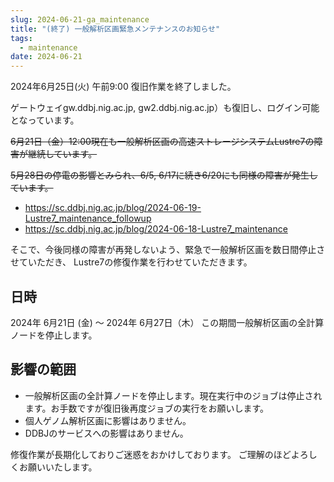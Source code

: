 ```yaml
---
slug: 2024-06-21-ga_maintenance
title: "(終了) 一般解析区画緊急メンテナンスのお知らせ"
tags:
  - maintenance
date: 2024-06-21
---
```





2024年6月25日(火) 午前9:00 復旧作業を終了しました。

ゲートウェイgw.ddbj.nig.ac.jp, gw2.ddbj.nig.ac.jp）も復旧し、ログイン可能となっています。


~~6月21日（金）12:00現在も一般解析区画の高速ストレージシステムLustre7の障害が継続しています。~~

<!-- truncate -->

~~5月28日の停電の影響とみられ、6/5, 6/17に続き6/20にも同様の障害が発生しています。~~

- https://sc.ddbj.nig.ac.jp/blog/2024-06-19-Lustre7_maintenance_followup
- https://sc.ddbj.nig.ac.jp/blog/2024-06-18-Lustre7_maintenance

そこで、今後同様の障害が再発しないよう、緊急で一般解析区画を数日間停止させていただき、
Lustre7の修復作業を行わせていただきます。

## 日時
2024年 6月21日 (金) ～ 2024年 6月27日（木）
この期間一般解析区画の全計算ノードを停止します。

## 影響の範囲

- 一般解析区画の全計算ノードを停止します。現在実行中のジョブは停止されます。お手数ですが復旧後再度ジョブの実行をお願いします。
- 個人ゲノム解析区画に影響はありません。
- DDBJのサービスへの影響はありません。


修復作業が長期化しておりご迷惑をおかけしております。
ご理解のほどよろしくお願いいたします。
